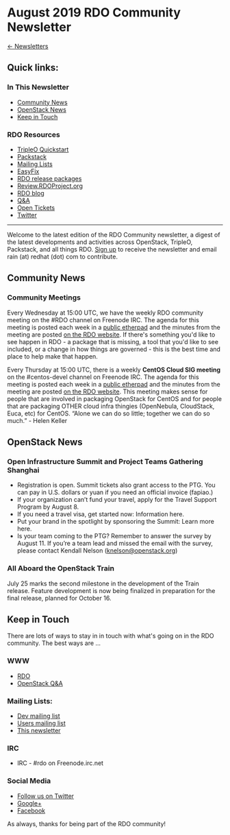 # August 2019 RDO Community Newsletter

[← Newsletters](/newsletter)
## Quick links:


### In This Newsletter
* [Community News](#community)
* [OpenStack News](#openstack)
* [Keep in Touch](#kit)

### RDO Resources
* [TripleO Quickstart](http://rdoproject.org/tripleo)
* [Packstack](http://rdoproject.org/install/packstack/)
* [Mailing Lists](https://www.rdoproject.org/contribute/mailing-lists/)
* [EasyFix](https://github.com/redhat-openstack/easyfix)
* [RDO release packages](https://trunk.rdoproject.org/)
* [Review.RDOProject.org](http://review.rdoproject.org/)
* [RDO blog](http://blogs.rdoproject.org)
* [Q&A](http://ask.openstack.org/)
* [Open Tickets](http://tm3.org/rdobugs)
* [Twitter](http://twitter.com/rdocommunity)

---
Welcome to the latest edition of the RDO Community newsletter, a digest of the latest developments and activities across OpenStack, TripleO, Packstack, and all things RDO. [Sign up](https://lists.rdoproject.org/mailman/listinfo/newsletter) to receive the newsletter and email rain (at) redhat (dot) com to contribute.

## <a name="community"></a>Community News
### Community Meetings
Every Wednesday at 15:00 UTC, we have the weekly RDO community meeting on the #RDO channel on Freenode IRC. The agenda for this meeting is posted each week in a [public etherpad](https://etherpad.openstack.org/p/RDO-Meeting) and the minutes from the meeting are posted [on the RDO website](https://www.rdoproject.org/community/community-meeting/). If there's something you'd like to see happen in RDO - a package that is missing, a tool that you'd like to see included, or a change in how things are governed - this is the best time and place to help make that happen.

Every Thursday at 15:00 UTC, there is a weekly **CentOS Cloud SIG meeting** on the #centos-devel channel on Freenode IRC. The agenda for this meeting is posted each week in a [public etherpad](https://etherpad.openstack.org/p/centos-cloud-sig) and the minutes from the meeting are posted [on the RDO website](https://www.rdoproject.org/contribute/cloud-sig-meeting/). This meeting makes sense for people that are involved in packaging OpenStack for CentOS and for people that are packaging OTHER cloud infra thingies (OpenNebula, CloudStack, Euca, etc) for CentOS. “Alone we can do so little; together we can do so much.” - Helen Keller

## <a name="openstack"></a>OpenStack News
### Open Infrastructure Summit and Project Teams Gathering Shanghai
* Registration is open. Summit tickets also grant access to the PTG. You can pay in U.S. dollars or yuan if you need an official invoice (fapiao.)
* If your organization can’t fund your travel, apply for the Travel Support Program by August 8.
* If you need a travel visa, get started now: Information here.
* Put your brand in the spotlight by sponsoring the Summit: Learn more here.
* Is your team coming to the PTG? Remember to answer the survey by August 11. If you’re a team lead and missed the email with the survey, please contact Kendall Nelson (knelson@openstack.org)

### All Aboard the OpenStack Train
July 25 marks the second milestone in the development  of the Train release. Feature development is now being finalized in preparation for the final release, planned for October 16.

## <a name="kit"></a>Keep in Touch

There are lots of ways to stay in in touch with what's going on in the RDO community. The best ways are ...

### WWW
* [RDO](http://rdoproject.org/)
* [OpenStack Q&A](http://ask.openstack.org/)

### Mailing Lists:
* [Dev mailing list](https://lists.rdoproject.org/mailman/listinfo/dev)
* [Users mailing list](https://lists.rdoproject.org/mailman/listinfo/users)
* [This newsletter](https://lists.rdoproject.org/mailman/listinfo/newsletter)

### IRC
* IRC - #rdo on Freenode.irc.net

### Social Media
* [Follow us on Twitter](http://twitter.com/rdocommunity )
* [Google+](http://tm3.org/rdogplus )
* [Facebook](http://facebook.com/rdocommunity)

As always, thanks for being part of the RDO community!
